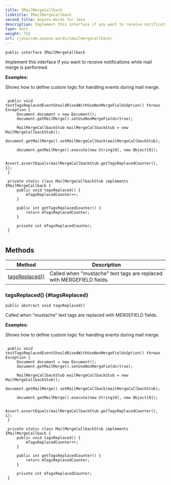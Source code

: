```yaml
---
title: IMailMergeCallback
linktitle: IMailMergeCallback
second_title: Aspose.Words for Java
description: Implement this interface if you want to receive notifications while mail merge is performed in Java.
type: docs
weight: 722
url: /java/com.aspose.words/imailmergecallback/
---
```

```
public interface IMailMergeCallback
```

Implement this interface if you want to receive notifications while mail merge is performed.

 **Examples:** 

Shows how to define custom logic for handling events during mail merge.

```

 public void testTagsReplacedEventShouldRisedWithUseNonMergeFieldsOption() throws Exception {
     Document document = new Document();
     document.getMailMerge().setUseNonMergeFields(true);

     MailMergeCallbackStub mailMergeCallbackStub = new MailMergeCallbackStub();
     document.getMailMerge().setMailMergeCallback(mailMergeCallbackStub);

     document.getMailMerge().execute(new String[0], new Object[0]);

     Assert.assertEquals(mailMergeCallbackStub.getTagsReplacedCounter(), 1);
 }

 private static class MailMergeCallbackStub implements IMailMergeCallback {
     public void tagsReplaced() {
         mTagsReplacedCounter++;
     }

     public int getTagsReplacedCounter() {
         return mTagsReplacedCounter;
     }

     private int mTagsReplacedCounter;
 }
 
```
## Methods

| Method | Description |
| --- | --- |
| [tagsReplaced()](#tagsReplaced) | Called when "mustache" text tags are replaced with MERGEFIELD fields. |
### tagsReplaced() {#tagsReplaced}
```
public abstract void tagsReplaced()
```


Called when "mustache" text tags are replaced with MERGEFIELD fields.

 **Examples:** 

Shows how to define custom logic for handling events during mail merge.

```

 public void testTagsReplacedEventShouldRisedWithUseNonMergeFieldsOption() throws Exception {
     Document document = new Document();
     document.getMailMerge().setUseNonMergeFields(true);

     MailMergeCallbackStub mailMergeCallbackStub = new MailMergeCallbackStub();
     document.getMailMerge().setMailMergeCallback(mailMergeCallbackStub);

     document.getMailMerge().execute(new String[0], new Object[0]);

     Assert.assertEquals(mailMergeCallbackStub.getTagsReplacedCounter(), 1);
 }

 private static class MailMergeCallbackStub implements IMailMergeCallback {
     public void tagsReplaced() {
         mTagsReplacedCounter++;
     }

     public int getTagsReplacedCounter() {
         return mTagsReplacedCounter;
     }

     private int mTagsReplacedCounter;
 }
 
```

